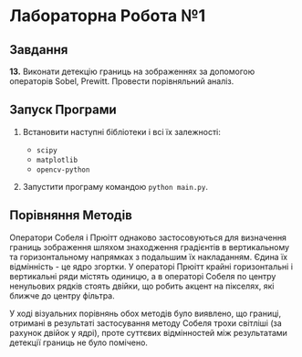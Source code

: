 # Лабораторна Робота №1

## Завдання

**13.** Виконати детекцію границь на зображеннях за допомогою операторів Sobel,
Prewitt. Провести порівняльний аналіз.

## Запуск Програми

1. Встановити наступні бібліотеки і всі їх залежності:
    - `scipy`
    - `matplotlib`
    - `opencv-python`

2. Запустити програму командою `python main.py`.

## Порівняння Методів

Оператори Собеля і Прюітт однаково застосовуються для визначення границь зображення шляхом знаходження градієнтів в вертикальному та горизонтальному напрямках з подальшим їх накладанням. Єдина їх відмінність - це ядро згортки. У операторі Прюітт крайні горизонтальні і вертикальні ряди містять одиницю, а в операторі Собеля по центру ненульових рядків стоять двійки, що робить акцент на пікселях, які ближче до центру фільтра.

У ході візуальних порівнянь обох методів було виявлено, що границі, отримані в результаті застосування методу Собеля трохи світліші (за рахунок двійок у ядрі), проте суттєвих відмінностей між результатами детекції границь не було помічено.
